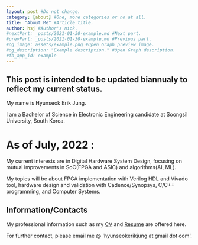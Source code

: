 ```yaml
---
layout: post #Do not change.
category: [about] #One, more categories or no at all.
title: "About Me" #Article title.
author: hsj #Author's nick.
#nextPart: _posts/2021-01-30-example.md #Next part.
#prevPart: _posts/2021-01-30-example.md #Previous part.
#og_image: assets/example.png #Open Graph preview image.
#og_description: "Example description." #Open Graph description.
#fb_app_id: example
---
```

## This post is intended to be updated biannualy to reflect my current status.

My name is Hyunseok Erik Jung.

I am a Bachelor of Science in Electronic Engineering candidate at Soongsil University, South Korea.


# As of July, 2022 :

My current interests are in Digital Hardware System Design, focusing on mutual improvements in SoC(FPGA and ASIC) and algorithms(AI, ML).

My topics will be about FPGA implementation with Verilog HDL and Vivado tool, hardware design and validation with Cadence/Synopsys, C/C++ programming, and Computer Systems.


## Information/Contacts
My professional information such as my [CV](https://www.google.com) and [Resume](https://www.duckduckgo.com) are offered here.

For further contact, please email me @ 'hyunseokerikjung at gmail dot com'.